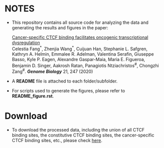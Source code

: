 # NOTES

- This repository contains all source code for analyzing the data and generating the results and figures in the paper: 

  <a href="https://genomebiology.biomedcentral.com/articles/10.1186/s13059-020-02152-7" target="_blank">Cancer-specific CTCF binding facilitates oncogenic transcriptional dysregulation</a> <br> 
Celestia Fang<sup>\*</sup>, Zhenjia Wang<sup>\*</sup>, Cuijuan Han, Stephanie L. Safgren, Kathryn A. Helmin, Emmalee R. Adelman, Valentina Serafin, Giuseppe Basso, Kyle P. Eagen, Alexandre Gaspar-Maia, Maria E. Figueroa, Benjamin D. Singer, Aakrosh Ratan, Panagiotis Ntziachristos<sup>\#</sup>, Chongzhi Zang<sup>\#</sup>.
<i><b>Genome Biology</i></b> 21, 247 (2020)

- A **README** file is attached to each folder/subfolder.

- For scripts used to generate the figures, please refer to **README_figure.rst**. 


# Download

- To download the processed data, including the union of all CTCF binding sites, the constitutive CTCF binding sites, the cancer-specific CTCF binding sites, etc., please check <a href="https://zanglab.github.io/data/cancerCTCF/" target="_blank">here</a>.

